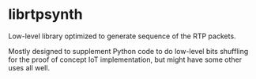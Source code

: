 # librtpsynth
Low-level library optimized to generate sequence of the RTP packets.

Mostly designed to supplement Python code to do low-level bits shuffling for the proof of concept IoT implementation, but might have some other uses all well. 
